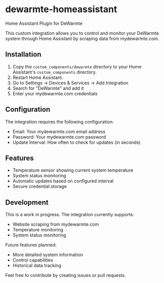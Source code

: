 # dewarmte-homeassistant
Home Assistant Plugin for DeWarmte

This custom integration allows you to control and monitor your DeWarmte system through Home Assistant by scraping data from mydewarmte.com.

## Installation

1. Copy the `custom_components/dewarmte` directory to your Home Assistant's `custom_components` directory.
2. Restart Home Assistant.
3. Go to Settings -> Devices & Services -> Add Integration
4. Search for "DeWarmte" and add it
5. Enter your mydewarmte.com credentials

## Configuration

The integration requires the following configuration:
- Email: Your mydewarmte.com email address
- Password: Your mydewarmte.com password
- Update Interval: How often to check for updates (in seconds)

## Features

- Temperature sensor showing current system temperature
- System status monitoring
- Automatic updates based on configured interval
- Secure credential storage

## Development

This is a work in progress. The integration currently supports:
- Website scraping from mydewarmte.com
- Temperature monitoring
- System status monitoring

Future features planned:
- More detailed system information
- Control capabilities
- Historical data tracking

Feel free to contribute by creating issues or pull requests.
